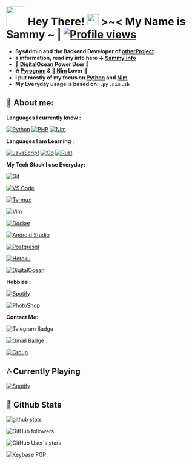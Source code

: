 # <img src="https://i.pinimg.com/originals/01/63/6c/01636c5434cd0462086620c60fdfec16.gif" width="50px"> **Hey There! <img src="https://raw.githubusercontent.com/MartinHeinz/MartinHeinz/master/wave.gif" width="30px"> >~<** My Name is Sammy ~  | [![Profile views](https://gpvc.arturio.dev/mrsammyxd)](https://github.com/mrsammyxd)

 
- **SysAdmin and the Backend Developer of [otherProject](https://otherproject)**
- **a information, read my info here -> [Sammy.info](https://MercyInfo)**
- **🐋 [DigitalOcean](https://digitalocean.com) Power User 💪**
- **🔥 [Pyrogram](https://pyrogram.org) & 👑 [Nim](https://nim-lang.org) Lover 💖**
- **I put mostly of my focus on [Python](https://python.org) and [Nim](https://nim-lang.org)**
- **My Everyday usage is based on: `.py` `.nim` `.sh`**

## 👦 **About me**:

**Languages I currently know :**

[![Python](https://img.shields.io/badge/-Python-%232c3e50?style=flat-square&logo=python)](https://python.org) [![PHP](https://img.shields.io/badge/-PHP-%232c3e50?style=flat-square&logo=php)](https://php.net) [![Nim](https://img.shields.io/badge/-Nim-%232c3e50?style=flat-square&logo=nim)](https://nim-lang.org)






**Languages I am Learning :**

[![JavaScript](https://img.shields.io/badge/-JavaScript-%232c3e50?style=flat-square&logo=javascript)](https://nodejs.org) [![Go](https://img.shields.io/badge/-Go-%232c3e50?style=flat-square&logo=go)](https://golang.org) [![Rust](https://img.shields.io/badge/-Rust-%232c3e50?style=flat-square&logo=rust)](https://rust-lang.org)






**My Tech Stack I use Everyday:**

[![Git](https://img.shields.io/badge/-Git-%23F05032?style=flat-square&logo=git&logoColor=%23ffffff)](https://git-scm.com)

[![VS Code](https://img.shields.io/badge/-VSCode-%23007ACC?style=flat-square&logo=visual-studio-code)](https://code.visualstudio.com/)

[![Termux](https://img.shields.io/badge/-Termux-%232c3e50?style=flat-square&logo=typescript)](https://termux.com)

[![Vim](https://img.shields.io/badge/-Vim-darkgreen?style=flat-square&logo=vim)](https://vim.org)

[![Docker](https://img.shields.io/badge/-Docker-%23007ACC?style=flat-square&logo=docker)](https://www.docker.com/)

[![Android Studio](https://img.shields.io/badge/-Studio-%232c3e50?style=flat-square&logo=android-studio)](https://developer.android.com/studio)

[![Postgresql](https://img.shields.io/badge/-Postgresql-%232c3e50?style=flat-square&logo=postgresql)](https://postgresql.org)

[![Heroku](https://img.shields.io/badge/-Heroku-purple?style=flat-square&logo=heroku)](https://heroku.com)

[![DigitalOcean](https://img.shields.io/badge/-DigitalOcean-grey?style=flat-square&logo=digitalocean)](https://digitalocean.com)


**Hobbies :**

[![Spotify](https://img.shields.io/badge/-Spotify-%232c3e50?style=flat-square&logo=spotify)](https://spotify.com)

[![PhotoShop](https://img.shields.io/badge/-PhotoShop-%23007ACC?style=flat-square&logo=Adobe)](https://www.adobe.com/products/photoshop.html)


**Contact Me:**

![Telegram Badge](https://img.shields.io/badge/-ContactSammy-1ca0f1?style=flat-square&logo=telegram&logoColor=white&link=https://t.me/iQuitBye)

![Gmail Badge](https://img.shields.io/badge/-mrsammyxd.com-c14438?style=flat-square&logo=Gmail&logoColor=white&link=mailto:mrsammyxd.com)

[![Group](https://img.shields.io/badge/dynamic/json?logo=telegram&label=%40Request&labelColor=282c34&suffix=+members&color=2CA5E0&query=%24.data.totalSubs&url=https%3A%2F%2Fapi.spencerwoo.com%2Fsubstats%2F%3Fsource%3Dtelegram%26queryKey%3DDeprecatedChat&longCache=true%22)](https://t.me/iQuitBye)


##  🎶 **Currently Playing**


[![Spotify](https://novatorem.vercel.app/api/spotify)](https://www.last.fm/user/AtifAslam)


##  🐙 **Github Stats**

[![github stats](https://github-readme-stats.vercel.app/api?username=mrsammyxd&show_icons=true&theme=radical)](https://github.com/mrsammyxd)

![GitHub followers](https://img.shields.io/github/followers/mrsammyxd?color=aqua&label=Followers&style=for-the-badge)

![GitHub User's stars](https://img.shields.io/github/stars/mrsammyxd?affiliations=OWNER&color=aqua&style=for-the-badge)

![Keybase PGP](https://img.shields.io/keybase/pgp/mrsammyxd?color=aqua&style=for-the-badge)
